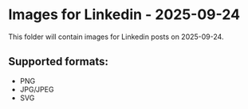 # Images for Linkedin - 2025-09-24

This folder will contain images for Linkedin posts on 2025-09-24.

## Supported formats:
- PNG
- JPG/JPEG
- SVG
